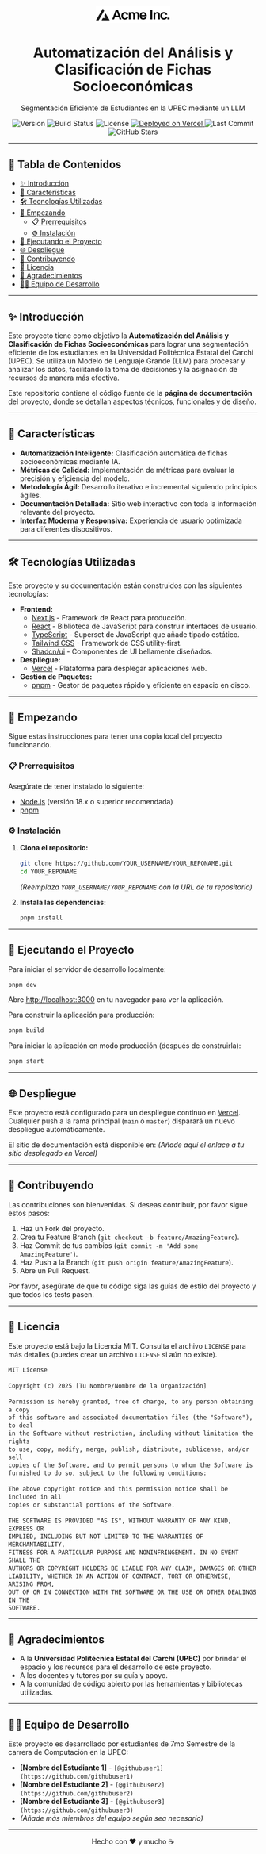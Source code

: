 <!-- filepath: d:\Documentos\7° Semestre\Normativas de Software\programs\socioeconomic-record-classifier\README.md -->
<div align="center">
  <img src="public/placeholder-logo.svg" alt="Project Logo" width="150">
  <h1>Automatización del Análisis y Clasificación de Fichas Socioeconómicas</h1>
  <p>
    Segmentación Eficiente de Estudiantes en la UPEC mediante un LLM
  </p>

  <!-- Badges -->
  <p>
    <img src="https://img.shields.io/badge/version-1.0.0-blue" alt="Version">
    <img src="https://img.shields.io/badge/build-passing-brightgreen" alt="Build Status">
    <img src="https://img.shields.io/badge/license-MIT-green" alt="License">
    <a href="https://vercel.com" target="_blank">
      <img src="https://img.shields.io/badge/deployed%20on-Vercel-black?logo=vercel" alt="Deployed on Vercel">
    </a>
    <img src="https://img.shields.io/github/last-commit/YOUR_USERNAME/YOUR_REPONAME" alt="Last Commit">
    <img src="https://img.shields.io/github/stars/YOUR_USERNAME/YOUR_REPONAME?style=social" alt="GitHub Stars">
  </p>
</div>

---

## 📖 Tabla de Contenidos

- [✨ Introducción](#-introducción)
- [🚀 Características](#-características)
- [🛠️ Tecnologías Utilizadas](#️-tecnologías-utilizadas)
- [🏁 Empezando](#-empezando)
  - [📋 Prerrequisitos](#-prerrequisitos)
  - [⚙️ Instalación](#️-instalación)
- [🏃 Ejecutando el Proyecto](#-ejecutando-el-proyecto)
- [🌐 Despliegue](#-despliegue)
- [🤝 Contribuyendo](#-contribuyendo)
- [📄 Licencia](#-licencia)
- [🙏 Agradecimientos](#-agradecimientos)
- [🧑‍💻 Equipo de Desarrollo](#-equipo-de-desarrollo)

---

## ✨ Introducción

Este proyecto tiene como objetivo la **Automatización del Análisis y Clasificación de Fichas Socioeconómicas** para lograr una segmentación eficiente de los estudiantes en la Universidad Politécnica Estatal del Carchi (UPEC). Se utiliza un Modelo de Lenguaje Grande (LLM) para procesar y analizar los datos, facilitando la toma de decisiones y la asignación de recursos de manera más efectiva.

Este repositorio contiene el código fuente de la **página de documentación** del proyecto, donde se detallan aspectos técnicos, funcionales y de diseño.

---

## 🚀 Características

- **Automatización Inteligente:** Clasificación automática de fichas socioeconómicas mediante IA.
- **Métricas de Calidad:** Implementación de métricas para evaluar la precisión y eficiencia del modelo.
- **Metodología Ágil:** Desarrollo iterativo e incremental siguiendo principios ágiles.
- **Documentación Detallada:** Sitio web interactivo con toda la información relevante del proyecto.
- **Interfaz Moderna y Responsiva:** Experiencia de usuario optimizada para diferentes dispositivos.

---

## 🛠️ Tecnologías Utilizadas

Este proyecto y su documentación están construidos con las siguientes tecnologías:

- **Frontend:**
  - [Next.js](https://nextjs.org/) - Framework de React para producción.
  - [React](https://reactjs.org/) - Biblioteca de JavaScript para construir interfaces de usuario.
  - [TypeScript](https://www.typescriptlang.org/) - Superset de JavaScript que añade tipado estático.
  - [Tailwind CSS](https://tailwindcss.com/) - Framework de CSS utility-first.
  - [Shadcn/ui](https://ui.shadcn.com/) - Componentes de UI bellamente diseñados.
- **Despliegue:**
  - [Vercel](https://vercel.com/) - Plataforma para desplegar aplicaciones web.
- **Gestión de Paquetes:**
  - [pnpm](https://pnpm.io/) - Gestor de paquetes rápido y eficiente en espacio en disco.

---

## 🏁 Empezando

Sigue estas instrucciones para tener una copia local del proyecto funcionando.

### 📋 Prerrequisitos

Asegúrate de tener instalado lo siguiente:

- [Node.js](https://nodejs.org/) (versión 18.x o superior recomendada)
- [pnpm](https://pnpm.io/installation)

### ⚙️ Instalación

1.  **Clona el repositorio:**
    ```bash
    git clone https://github.com/YOUR_USERNAME/YOUR_REPONAME.git
    cd YOUR_REPONAME
    ```
    *(Reemplaza `YOUR_USERNAME/YOUR_REPONAME` con la URL de tu repositorio)*

2.  **Instala las dependencias:**
    ```bash
    pnpm install
    ```

---

## 🏃 Ejecutando el Proyecto

Para iniciar el servidor de desarrollo localmente:

```bash
pnpm dev
```

Abre [http://localhost:3000](http://localhost:3000) en tu navegador para ver la aplicación.

Para construir la aplicación para producción:

```bash
pnpm build
```

Para iniciar la aplicación en modo producción (después de construirla):

```bash
pnpm start
```

---

## 🌐 Despliegue

Este proyecto está configurado para un despliegue continuo en [Vercel](https://vercel.com/). Cualquier push a la rama principal (`main` o `master`) disparará un nuevo despliegue automáticamente.

El sitio de documentación está disponible en: *(Añade aquí el enlace a tu sitio desplegado en Vercel)*

---

## 🤝 Contribuyendo

Las contribuciones son bienvenidas. Si deseas contribuir, por favor sigue estos pasos:

1.  Haz un Fork del proyecto.
2.  Crea tu Feature Branch (`git checkout -b feature/AmazingFeature`).
3.  Haz Commit de tus cambios (`git commit -m 'Add some AmazingFeature'`).
4.  Haz Push a la Branch (`git push origin feature/AmazingFeature`).
5.  Abre un Pull Request.

Por favor, asegúrate de que tu código siga las guías de estilo del proyecto y que todos los tests pasen.

---

## 📄 Licencia

Este proyecto está bajo la Licencia MIT. Consulta el archivo `LICENSE` para más detalles (puedes crear un archivo `LICENSE` si aún no existe).

```
MIT License

Copyright (c) 2025 [Tu Nombre/Nombre de la Organización]

Permission is hereby granted, free of charge, to any person obtaining a copy
of this software and associated documentation files (the "Software"), to deal
in the Software without restriction, including without limitation the rights
to use, copy, modify, merge, publish, distribute, sublicense, and/or sell
copies of the Software, and to permit persons to whom the Software is
furnished to do so, subject to the following conditions:

The above copyright notice and this permission notice shall be included in all
copies or substantial portions of the Software.

THE SOFTWARE IS PROVIDED "AS IS", WITHOUT WARRANTY OF ANY KIND, EXPRESS OR
IMPLIED, INCLUDING BUT NOT LIMITED TO THE WARRANTIES OF MERCHANTABILITY,
FITNESS FOR A PARTICULAR PURPOSE AND NONINFRINGEMENT. IN NO EVENT SHALL THE
AUTHORS OR COPYRIGHT HOLDERS BE LIABLE FOR ANY CLAIM, DAMAGES OR OTHER
LIABILITY, WHETHER IN AN ACTION OF CONTRACT, TORT OR OTHERWISE, ARISING FROM,
OUT OF OR IN CONNECTION WITH THE SOFTWARE OR THE USE OR OTHER DEALINGS IN THE
SOFTWARE.
```

---

## 🙏 Agradecimientos

- A la **Universidad Politécnica Estatal del Carchi (UPEC)** por brindar el espacio y los recursos para el desarrollo de este proyecto.
- A los docentes y tutores por su guía y apoyo.
- A la comunidad de código abierto por las herramientas y bibliotecas utilizadas.

---

## 🧑‍💻 Equipo de Desarrollo

Este proyecto es desarrollado por estudiantes de 7mo Semestre de la carrera de Computación en la UPEC:

- **[Nombre del Estudiante 1]** - `[@githubuser1](https://github.com/githubuser1)`
- **[Nombre del Estudiante 2]** - `[@githubuser2](https://github.com/githubuser2)`
- **[Nombre del Estudiante 3]** - `[@githubuser3](https://github.com/githubuser3)`
- *(Añade más miembros del equipo según sea necesario)*

---

<div align="center">
  <p>Hecho con ❤️ y mucho ☕</p>
</div>
